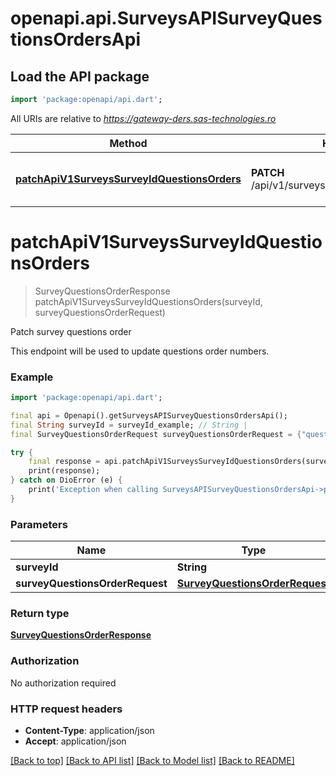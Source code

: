 # openapi.api.SurveysAPISurveyQuestionsOrdersApi

## Load the API package
```dart
import 'package:openapi/api.dart';
```

All URIs are relative to *https://gateway-ders.sas-technologies.ro*

Method | HTTP request | Description
------------- | ------------- | -------------
[**patchApiV1SurveysSurveyIdQuestionsOrders**](SurveysAPISurveyQuestionsOrdersApi.md#patchapiv1surveyssurveyidquestionsorders) | **PATCH** /api/v1/surveys/{surveyId}/questions/orders | Patch survey questions order


# **patchApiV1SurveysSurveyIdQuestionsOrders**
> SurveyQuestionsOrderResponse patchApiV1SurveysSurveyIdQuestionsOrders(surveyId, surveyQuestionsOrderRequest)

Patch survey questions order

This endpoint will be used to update questions order numbers.

### Example
```dart
import 'package:openapi/api.dart';

final api = Openapi().getSurveysAPISurveyQuestionsOrdersApi();
final String surveyId = surveyId_example; // String | 
final SurveyQuestionsOrderRequest surveyQuestionsOrderRequest = {"questionsOrders":[{"questionId":"ffa0420e-f70b-4e5b-99a0-434bff860467","order":1},{"questionId":"0e28b20c-7099-4d41-a1a8-a4a3b075a6b7","order":2}]}; // SurveyQuestionsOrderRequest | 

try {
    final response = api.patchApiV1SurveysSurveyIdQuestionsOrders(surveyId, surveyQuestionsOrderRequest);
    print(response);
} catch on DioError (e) {
    print('Exception when calling SurveysAPISurveyQuestionsOrdersApi->patchApiV1SurveysSurveyIdQuestionsOrders: $e\n');
}
```

### Parameters

Name | Type | Description  | Notes
------------- | ------------- | ------------- | -------------
 **surveyId** | **String**|  | 
 **surveyQuestionsOrderRequest** | [**SurveyQuestionsOrderRequest**](SurveyQuestionsOrderRequest.md)|  | [optional] 

### Return type

[**SurveyQuestionsOrderResponse**](SurveyQuestionsOrderResponse.md)

### Authorization

No authorization required

### HTTP request headers

 - **Content-Type**: application/json
 - **Accept**: application/json

[[Back to top]](#) [[Back to API list]](../README.md#documentation-for-api-endpoints) [[Back to Model list]](../README.md#documentation-for-models) [[Back to README]](../README.md)

